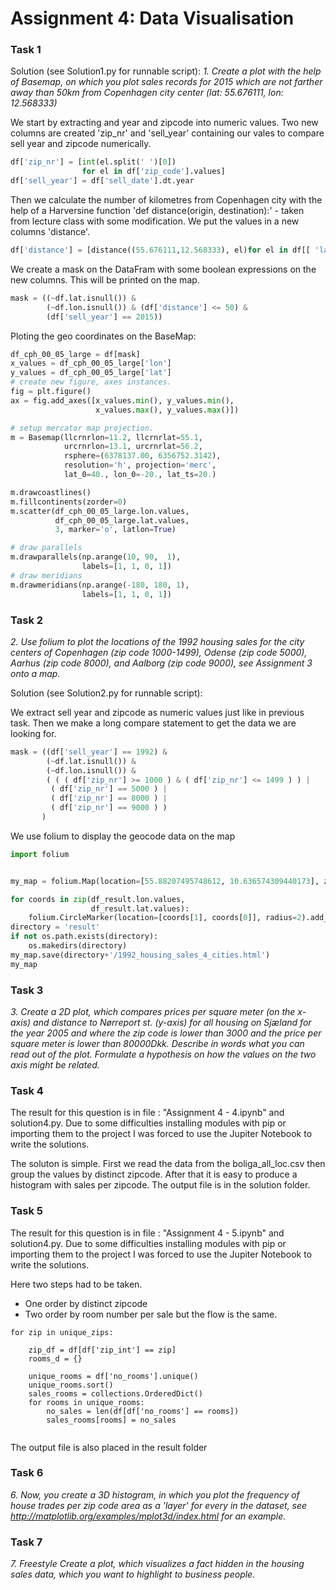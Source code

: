 # Assignment 4: Data Visualisation

### Task 1
Solution (see Solution1.py for runnable script):
*1. Create a plot with the help of Basemap, on which you plot sales records for 2015 which are not farther away than 50km from Copenhagen city center (lat: 55.676111, lon: 12.568333)*

We start by extracting and year and zipcode into numeric values. Two new columns are created 'zip_nr' and 'sell_year' containing our vales to compare sell year and zipcode numerically.


```python
df['zip_nr'] = [int(el.split(' ')[0]) 
                for el in df['zip_code'].values]
df['sell_year'] = df['sell_date'].dt.year
```
Then we calculate the number of kilometres from Copenhagen city with the help of a Harversine function 'def distance(origin, destination):' - taken from lecture class with some modification. We put the values in a new columns 'distance'.
```python
df['distance'] = [distance((55.676111,12.568333), el)for el in df[[ 'lat','lon']].values]
```
We create a mask on the DataFram with some boolean expressions on the new columns. This will be printed on the map.

```python
mask = ((~df.lat.isnull()) & 
        (~df.lon.isnull()) & (df['distance'] <= 50) & 
        (df['sell_year'] == 2015))
```

Ploting the geo coordinates on the BaseMap:

```python
df_cph_00_05_large = df[mask]
x_values = df_cph_00_05_large['lon']
y_values = df_cph_00_05_large['lat']
# create new figure, axes instances.
fig = plt.figure()
ax = fig.add_axes([x_values.min(), y_values.min(), 
                   x_values.max(), y_values.max()])

# setup mercator map projection.
m = Basemap(llcrnrlon=11.2, llcrnrlat=55.1, 
            urcrnrlon=13.1, urcrnrlat=56.2,
            rsphere=(6378137.00, 6356752.3142),
            resolution='h', projection='merc',
            lat_0=40., lon_0=-20., lat_ts=20.)

m.drawcoastlines()
m.fillcontinents(zorder=0)
m.scatter(df_cph_00_05_large.lon.values, 
          df_cph_00_05_large.lat.values, 
          3, marker='o', latlon=True)

# draw parallels
m.drawparallels(np.arange(10, 90,  1), 
                labels=[1, 1, 0, 1])
# draw meridians
m.drawmeridians(np.arange(-180, 180, 1), 
                labels=[1, 1, 0, 1])

```
### Task 2

*2. Use folium to plot the locations of the 1992 housing sales for the city centers of Copenhagen (zip code 1000-1499), Odense (zip code 5000), Aarhus (zip code 8000), and Aalborg (zip code 9000), see Assignment 3 onto a map.*

Solution (see Solution2.py for runnable script):

We extract sell year and zipcode as numeric values just like in previous task. Then we make a long compare statement to get the data we are looking for.

```python
mask = ((df['sell_year'] == 1992) & 
        (~df.lat.isnull()) & 
        (~df.lon.isnull()) & 
        ( ( ( df['zip_nr'] >= 1000 ) & ( df['zip_nr'] <= 1499 ) ) |  
         ( df['zip_nr'] == 5000 ) |  
         ( df['zip_nr'] == 8000 ) | 
         ( df['zip_nr'] == 9000 ) ) 
       )
```
We use folium to display the geocode data on the map
```python
import folium


my_map = folium.Map(location=[55.88207495748612, 10.636574309440173], zoom_start=6)

for coords in zip(df_result.lon.values, 
                  df_result.lat.values):
    folium.CircleMarker(location=[coords[1], coords[0]], radius=2).add_to(my_map)
directory = 'result'
if not os.path.exists(directory):
    os.makedirs(directory)    
my_map.save(directory+'/1992_housing_sales_4_cities.html')
my_map

```


### Task 3

*3. Create a 2D plot, which compares prices per square meter (on the x-axis) and distance to Nørreport st. (y-axis) for all housing on Sjæland for the year 2005 and where the zip code is lower than 3000 and the price per square meter is lower than 80000Dkk. Describe in words what you can read out of the plot. Formulate a hypothesis on how the values on the two axis might be related.*

### Task 4

The result for this question is in file : "Assignment 4 - 4.ipynb" and solution4.py. Due to some difficulties installing modules with pip or importing them to the project I was forced to use the Jupiter Notebook to write the solutions.

The soluton is simple. First we read the data from the boliga_all_loc.csv then group the values by distinct zipcode. After that it is easy to produce a histogram with sales per zipcode. The output file is in the solution folder.

### Task 5

The result for this question is in file : "Assignment 4 - 5.ipynb" and solution4.py. Due to some difficulties installing modules with pip or importing them to the project I was forced to use the Jupiter Notebook to write the solutions.

Here two steps had to be taken. 
- One order by distinct zipcode 
- Two order by room number per sale but the flow is the same.


```
for zip in unique_zips:
    
    zip_df = df[df['zip_int'] == zip]
    rooms_d = {}      
    
    unique_rooms = df['no_rooms'].unique()
    unique_rooms.sort()
    sales_rooms = collections.OrderedDict()
    for rooms in unique_rooms:
        no_sales = len(df[df['no_rooms'] == rooms])
        sales_rooms[rooms] = no_sales
    
```
The output file is also placed in the result folder

### Task 6

*6. Now, you create a 3D histogram, in which you plot the frequency of house trades per zip code area as a 'layer' for every in the dataset, see http://matplotlib.org/examples/mplot3d/index.html for an example.*

### Task 7

*7. Freestyle Create a plot, which visualizes a fact hidden in the housing sales data, which you want to highlight to business people.*
